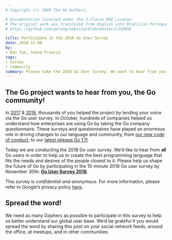 ```yaml
---
# Copyright (c) 2009 The Go Authors.

# Documentation licensed under the 3-Clause BSD License.
# The original work was translated from English into Brazilian Portuguese.
# https://github.com/golang/website/blob/master/LICENSE

title: Participate in the 2018 Go User Survey
date: 2018-11-08
by:
- Ran Tao, Steve Francia
tags:
- survey
- community
summary: Please take the 2018 Go User Survey. We want to hear from you!
---
```


## The Go project wants to hear from you, the Go community!

In [2017](/blog/survey2017-results) &
[2016](/blog/survey2016-results), thousands of you helped the
project by lending your voice via the Go user survey. In October, hundreds of
companies helped us understand how enterprises are using Go by taking the Go company
questionnaire. These surveys and questionnaires have played an enormous role in
driving changes to our language and community, from
[our new code of conduct](/blog/conduct-2018), to our
[latest release Go 1.11](/blog/go1.11).

Today we are conducting the 2018 Go user survey. We’d like to hear from **all** Go
users in order to help us to create the best programming language that fits the
needs and desires of the people closest to it. Please help us shape the future of Go
by participating in the 15-minute 2018 Go user survey by November 30th:
[**Go User Survey 2018**](https://goo.gl/8Vzquh).

This survey is _confidential and anonymous_. For more information,
please refer to Google’s privacy policy [here](https://policies.google.com/privacy).

## Spread the word!

We need as many Gophers as possible to participate in this survey to help us better
understand our global user base. We’d be grateful if you would spread the word by
sharing this post on your social network feeds, around the office, at meetups, and in
other communities.
